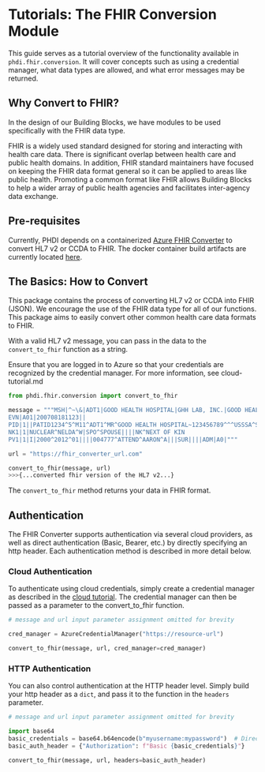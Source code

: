# Tutorials: The FHIR Conversion Module

This guide serves as a tutorial overview of the functionality available in `phdi.fhir.conversion`. It will cover concepts such as using a credential manager, what data types are allowed, and what error messages may be returned.

## Why Convert to FHIR?

In the design of our Building Blocks, we have modules to be used specifically with the FHIR data type.

FHIR is a widely used standard designed for storing and interacting with health care data. There is significant overlap between health care and public health domains. In addition, FHIR standard maintainers have focused on keeping the FHIR data format general so it can be applied to areas like public health. Promoting a common format like FHIR allows Building Blocks to help a wider array of public health agencies and facilitates inter-agency data exchange.

## Pre-requisites

Currently, PHDI depends on a containerized [Azure FHIR Converter](https://github.com/microsoft/FHIR-Converter) to convert HL7 v2 or CCDA to FHIR. The docker container build artifacts are currently located [here](https://github.com/CDCgov/phdi-google-cloud/tree/main/cloud-run/fhir-converter).

[//]: # "TODO The cloud converter containerized solution and its documentation will move to the PHDI library, but this migration hasn't been completed yet. Once the container has been migrated, this will need to be updated to point to the correct location."

## The Basics: How to Convert

This package contains the process of converting HL7 v2 or CCDA into FHIR (JSON). We encourage the use of the FHIR data type for all of our functions. This package aims to easily convert other common health care data formats to FHIR.

With a valid HL7 v2 message, you can pass in the data to the `convert_to_fhir` function as a string.

Ensure that you are logged in to Azure so that your credentials are recognized by the credential manager. For more information, see cloud-tutorial.md

```python
from phdi.fhir.conversion import convert_to_fhir

message = """MSH|^~\&|ADT1|GOOD HEALTH HOSPITAL|GHH LAB, INC.|GOOD HEALTH HOSPITAL|198808181126|SECURITY|ADT^A01^ADT_A01|MSG00001|P|2.8||
EVN|A01|200708181123||
PID|1||PATID1234^5^M11^ADT1^MR^GOOD HEALTH HOSPITAL~123456789^^^USSSA^SS||EVERYMAN^ADAM^A^III||19610615|M||C|2222 HOME STREET^^GREENSBORO^NC^27401-1020|GL|(555) 555-2004|(555)555-2004||S||PATID12345001^2^M10^ADT1^AN^A|444333333|987654^NC|
NK1|1|NUCLEAR^NELDA^W|SPO^SPOUSE||||NK^NEXT OF KIN
PV1|1|I|2000^2012^01||||004777^ATTEND^AARON^A|||SUR||||ADM|A0|"""

url = "https://fhir_converter_url.com"

convert_to_fhir(message, url)
>>>{...converted fhir version of the HL7 v2...}
```

The `convert_to_fhir` method returns your data in FHIR format.

## Authentication

The FHIR Converter supports authentication via several cloud providers, as well as direct authentication (Basic, Bearer, etc.) by directly specifying an http header. Each authentication method is described in more detail below.

### Cloud Authentication

To authenticate using cloud credentials, simply create a credential manager as described in the [cloud tutorial](cloud-tutorial.md). The credential manager can then be passed as a parameter to the convert_to_fhir function.

```python
# message and url input parameter assignment omitted for brevity

cred_manager = AzureCredentialManager("https://resource-url")

convert_to_fhir(message, url, cred_manager=cred_manager)
```

### HTTP Authentication

You can also control authentication at the HTTP header level. Simply build your http header as a `dict`, and pass it to the function in the `headers` parameter.

```python
# message and url input parameter assignment omitted for brevity

import base64
basic_credentials = base64.b64encode(b"myusername:mypassword")  # Direct password assignment shown for simplicity. Passwords should not be directly placed in code.
basic_auth_header = {"Authorization": f"Basic {basic_credentials}"}

convert_to_fhir(message, url, headers=basic_auth_header)
```
